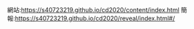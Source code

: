 網站:https://s40723219.github.io/cd2020/content/index.html
簡報:https://s40723219.github.io/cd2020/reveal/index.html#/
